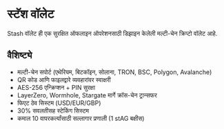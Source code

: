 # स्टॅश वॉलेट

Stash वॉलेट ही एक सुरक्षित ऑफलाइन ऑपरेशनसाठी डिझाइन केलेली मल्टी-चेन क्रिप्टो वॉलेट आहे.

## वैशिष्ट्ये
- मल्टी-चेन सपोर्ट (एथेरियम, बिटकॉइन, सोलाना, TRON, BSC, Polygon, Avalanche)
- QR कोड आणि फाइलद्वारे व्यवहारांवर स्वाक्षरी
- AES-256 एन्क्रिप्शन + PIN सुरक्षा
- LayerZero, Wormhole, Stargate मार्गे क्रॉस-चेन ट्रान्सफर
- फिएट ठेव सिस्टम (USD/EUR/GBP)
- 30% सवलतीसह स्टेकिंग सिस्टम
- कमाल 10 वापरकर्त्यांसाठी सल्लागार प्रणाली (1 stAG बक्षीस)